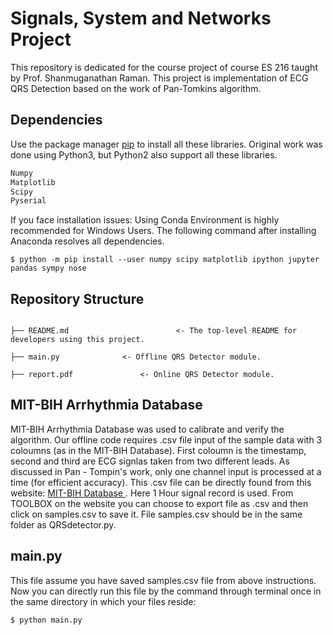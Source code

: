# Signals, System and Networks Project

This repository is dedicated for the course project of course ES 216 taught by Prof. Shanmuganathan Raman. This project is implementation of ECG QRS Detection based on the work of Pan-Tomkins algorithm.


## Dependencies

Use the package manager [pip](https://pip.pypa.io/en/stable/) to install all these libraries. Original work was done using Python3, but Python2 also support all these libraries.

```bash
Numpy
Matplotlib
Scipy
Pyserial
```
If you face installation issues: Using Conda Environment is highly recommended for Windows Users. The following command after installing Anaconda resolves all dependencies.
```
$ python -m pip install --user numpy scipy matplotlib ipython jupyter pandas sympy nose
```

## Repository Structure
```

├── README.md          				 <- The top-level README for developers using this project.

├── main.py   			 <- Offline QRS Detector module.

├── report.pdf    			 <- Online QRS Detector module.

```

## MIT-BIH Arrhythmia Database 
MIT-BIH Arrhythmia Database was used to calibrate and verify the algorithm. Our offline code requires .csv file input of the sample data with 3 coloumns (as in the MIT-BIH Database). First coloumn is the timestamp, second and third are ECG signlas taken from two different leads. As discussed in Pan - Tompin's work, only one channel input is processed at a time (for efficient accuracy). This .csv file can be directly found from this website:
 [ MIT-BIH Database ](https://www.physionet.org/cgi-bin/atm/ATM).
Here 1 Hour signal record is used. From TOOLBOX on the website you can choose to export file as .csv and then click on samples.csv to save it.
File samples.csv should be in the same folder as QRSdetector.py.

## main.py
This file assume you have saved samples.csv file from above instructions. Now you can directly run this file by the command through terminal once in the same directory in which your files reside:
```
$ python main.py
```
